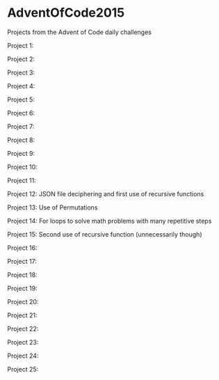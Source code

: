 # AdventOfCode2015
Projects from the Advent of Code daily challenges

Project 1:

Project 2:

Project 3:

Project 4:

Project 5:

Project 6:

Project 7:

Project 8:

Project 9:

Project 10:

Project 11:

Project 12:
    JSON file deciphering and first use of recursive functions
    
Project 13:
    Use of Permutations
    
Project 14:
    For loops to solve math problems with many repetitive steps
    
Project 15:
    Second use of recursive function (unnecessarily though)
    
Project 16:

Project 17:

Project 18:

Project 19:

Project 20:

Project 21:

Project 22:

Project 23:

Project 24:

Project 25:
